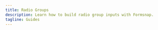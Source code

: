 ```yaml
---
title: Radio Groups
description: Learn how to build radio group inputs with Formsnap.
tagline: Guides
---
```

